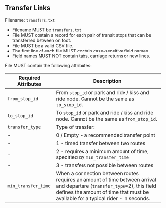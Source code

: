 ## Transfer Links
Filename: `transfers.txt`

 *  Filename MUST be `transfers.txt`
 *  File MUST contain a record for each pair of transit stops that can be transferred between 
 on foot.
 *  File MUST be a valid CSV file.
 *  The first line of each file MUST contain case-sensitive field names.
 *  Field names MUST NOT contain tabs, carriage returns or new lines.
 
File MUST contain the following attributes:
 
Required Attributes	| Description										
----------			| -------------		
`from_stop_id`		| From `stop_id` or park and ride / kiss and ride node.  Cannot be the same as `to_stop_id`.
`to_stop_id`		| To `stop_id` or park and ride / kiss and ride node. Cannot be the same as `from_stop_id`.
`transfer_type`		| Type of transfer:
-					| 0 / Empty - a recommended transfer point
-					| 1 - timed transfer between two routes
-					| 2 - requires a minimum amount of time, specified by `min_transfer_time`
-					| 3 - transfers not possible between routes
`min_transfer_time`	| When a connection between routes requires an amount of time between arrival and departure (`transfer_type`=2), this field defines the amount of time that must be available for a typical rider - in seconds.


